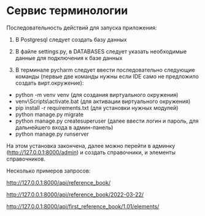 # Сервис терминологии 

Последовательность действий для запуска приложения:

1. В Postgresql следует создать базу данных

2. В файле settings.py, в DATABASES следует указать необходимые данные для подключения к базе данных

3. В терминале pycharm следует ввести последовательно следующие команды (первые две команды нужны если IDE само не предложило создать вирт.окружение):
- python -m venv venv   (для создания виртуального окружения)
- venv\Scripts\activate.bat   (для активации виртуального окружения)
- pip install -r requirements.txt   (для установки нужных модулей)
- python manage.py migrate
- python manage.py createsuperuser (далее ввести логин и пароль, для дальнейшего входа в админ-панель)
- python manage.py runserver

На этом установка закончена, далее можно перейти в админку (http://127.0.0.1:8000/admin) и создать справочники, и элементы справочников. 

Несколько примеров запросов:

http://127.0.0.1:8000/api/reference_book/

http://127.0.0.1:8000/api/reference_book/2022-03-22/

http://127.0.0.1:8000/api/first_reference_book/1.01/elements/














